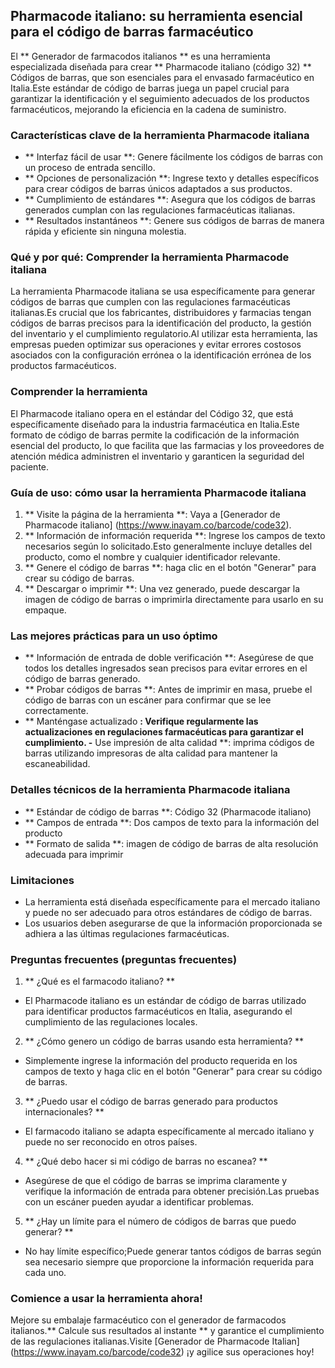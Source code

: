 ## Pharmacode italiano: su herramienta esencial para el código de barras farmacéutico

El ** Generador de farmacodos italianos ** es una herramienta especializada diseñada para crear ** Pharmacode italiano (código 32) ** Códigos de barras, que son esenciales para el envasado farmacéutico en Italia.Este estándar de código de barras juega un papel crucial para garantizar la identificación y el seguimiento adecuados de los productos farmacéuticos, mejorando la eficiencia en la cadena de suministro.

### Características clave de la herramienta Pharmacode italiana
- ** Interfaz fácil de usar **: Genere fácilmente los códigos de barras con un proceso de entrada sencillo.
- ** Opciones de personalización **: Ingrese texto y detalles específicos para crear códigos de barras únicos adaptados a sus productos.
- ** Cumplimiento de estándares **: Asegura que los códigos de barras generados cumplan con las regulaciones farmacéuticas italianas.
- ** Resultados instantáneos **: Genere sus códigos de barras de manera rápida y eficiente sin ninguna molestia.

### Qué y por qué: Comprender la herramienta Pharmacode italiana
La herramienta Pharmacode italiana se usa específicamente para generar códigos de barras que cumplen con las regulaciones farmacéuticas italianas.Es crucial que los fabricantes, distribuidores y farmacias tengan códigos de barras precisos para la identificación del producto, la gestión del inventario y el cumplimiento regulatorio.Al utilizar esta herramienta, las empresas pueden optimizar sus operaciones y evitar errores costosos asociados con la configuración errónea o la identificación errónea de los productos farmacéuticos.

### Comprender la herramienta
El Pharmacode italiano opera en el estándar del Código 32, que está específicamente diseñado para la industria farmacéutica en Italia.Este formato de código de barras permite la codificación de la información esencial del producto, lo que facilita que las farmacias y los proveedores de atención médica administren el inventario y garanticen la seguridad del paciente.

### Guía de uso: cómo usar la herramienta Pharmacode italiana
1. ** Visite la página de la herramienta **: Vaya a [Generador de Pharmacode italiano] (https://www.inayam.co/barcode/code32).
2. ** Información de información requerida **: Ingrese los campos de texto necesarios según lo solicitado.Esto generalmente incluye detalles del producto, como el nombre y cualquier identificador relevante.
3. ** Genere el código de barras **: haga clic en el botón "Generar" para crear su código de barras.
4. ** Descargar o imprimir **: Una vez generado, puede descargar la imagen de código de barras o imprimirla directamente para usarlo en su empaque.

### Las mejores prácticas para un uso óptimo
- ** Información de entrada de doble verificación **: Asegúrese de que todos los detalles ingresados ​​sean precisos para evitar errores en el código de barras generado.
- ** Probar códigos de barras **: Antes de imprimir en masa, pruebe el código de barras con un escáner para confirmar que se lee correctamente.
- ** Manténgase actualizado **: Verifique regularmente las actualizaciones en regulaciones farmacéuticas para garantizar el cumplimiento.
-** Use impresión de alta calidad **: imprima códigos de barras utilizando impresoras de alta calidad para mantener la escaneabilidad.

### Detalles técnicos de la herramienta Pharmacode italiana
- ** Estándar de código de barras **: Código 32 (Pharmacode italiano)
- ** Campos de entrada **: Dos campos de texto para la información del producto
- ** Formato de salida **: imagen de código de barras de alta resolución adecuada para imprimir

### Limitaciones
- La herramienta está diseñada específicamente para el mercado italiano y puede no ser adecuado para otros estándares de código de barras.
- Los usuarios deben asegurarse de que la información proporcionada se adhiera a las últimas regulaciones farmacéuticas.

### Preguntas frecuentes (preguntas frecuentes)

1. ** ¿Qué es el farmacodo italiano? **
- El Pharmacode italiano es un estándar de código de barras utilizado para identificar productos farmacéuticos en Italia, asegurando el cumplimiento de las regulaciones locales.

2. ** ¿Cómo genero un código de barras usando esta herramienta? **
- Simplemente ingrese la información del producto requerida en los campos de texto y haga clic en el botón "Generar" para crear su código de barras.

3. ** ¿Puedo usar el código de barras generado para productos internacionales? **
- El farmacodo italiano se adapta específicamente al mercado italiano y puede no ser reconocido en otros países.

4. ** ¿Qué debo hacer si mi código de barras no escanea? **
- Asegúrese de que el código de barras se imprima claramente y verifique la información de entrada para obtener precisión.Las pruebas con un escáner pueden ayudar a identificar problemas.

5. ** ¿Hay un límite para el número de códigos de barras que puedo generar? **
- No hay límite específico;Puede generar tantos códigos de barras según sea necesario siempre que proporcione la información requerida para cada uno.

### Comience a usar la herramienta ahora!
Mejore su embalaje farmacéutico con el generador de farmacodos italianos.** Calcule sus resultados al instante ** y garantice el cumplimiento de las regulaciones italianas.Visite [Generador de Pharmacode Italian] (https://www.inayam.co/barcode/code32) ¡y agilice sus operaciones hoy!